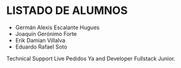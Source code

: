 # LISTADO DE ALUMNOS

- Germán Alexis Escalante Hugues
- Joaquín Gerónimo Forte
- Erik Damian Villalva
- Eduardo Rafael Soto

Technical Support Live Pedidos Ya and Developer Fullstack Junior.
